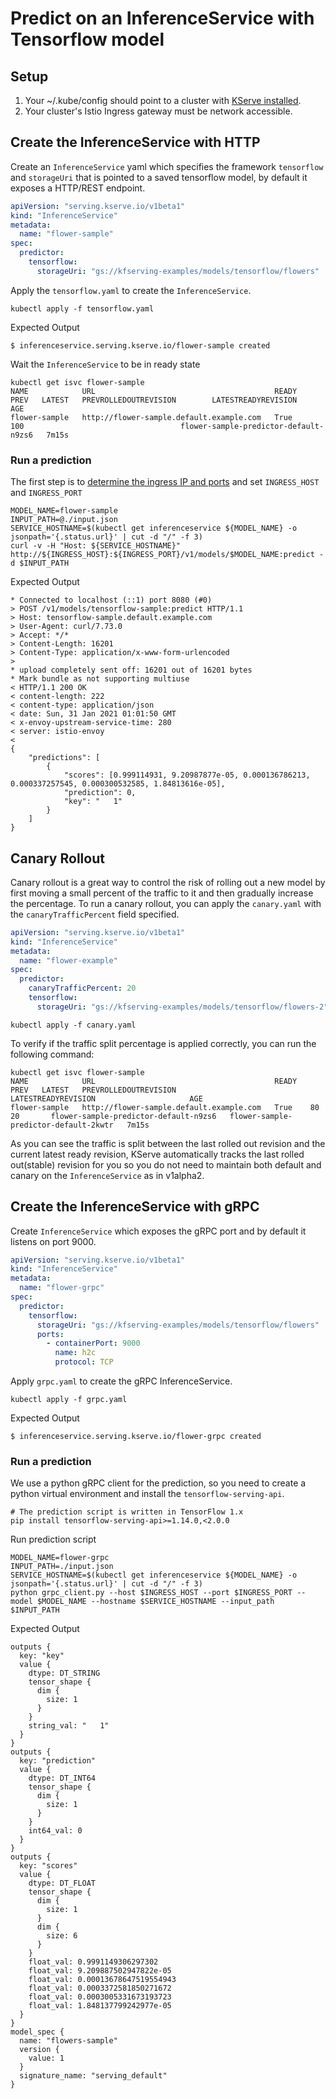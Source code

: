 # Predict on an InferenceService with Tensorflow model
## Setup
1. Your ~/.kube/config should point to a cluster with [KServe installed](https://github.com/kubeflow/kfserving/blob/master/docs/DEVELOPER_GUIDE.md#deploy-kfserving).
2. Your cluster's Istio Ingress gateway must be network accessible.


## Create the InferenceService with HTTP
 
Create an `InferenceService` yaml which specifies the framework `tensorflow` and `storageUri` that is pointed to a saved tensorflow model,
by default it exposes a HTTP/REST endpoint.
```yaml
apiVersion: "serving.kserve.io/v1beta1"
kind: "InferenceService"
metadata:
  name: "flower-sample"
spec:
  predictor:
    tensorflow:
      storageUri: "gs://kfserving-examples/models/tensorflow/flowers"
```

Apply the `tensorflow.yaml` to create the `InferenceService`.
```
kubectl apply -f tensorflow.yaml 
```

Expected Output
```
$ inferenceservice.serving.kserve.io/flower-sample created
```

Wait the `InferenceService` to be in ready state
```shell
kubectl get isvc flower-sample
NAME            URL                                        READY   PREV   LATEST   PREVROLLEDOUTREVISION        LATESTREADYREVISION                     AGE
flower-sample   http://flower-sample.default.example.com   True           100                                   flower-sample-predictor-default-n9zs6   7m15s
```
 
### Run a prediction
The first step is to [determine the ingress IP and ports](../../../../README.md#determine-the-ingress-ip-and-ports) and set `INGRESS_HOST` and `INGRESS_PORT`
```
MODEL_NAME=flower-sample
INPUT_PATH=@./input.json
SERVICE_HOSTNAME=$(kubectl get inferenceservice ${MODEL_NAME} -o jsonpath='{.status.url}' | cut -d "/" -f 3)
curl -v -H "Host: ${SERVICE_HOSTNAME}" http://${INGRESS_HOST}:${INGRESS_PORT}/v1/models/$MODEL_NAME:predict -d $INPUT_PATH
```

Expected Output
```
* Connected to localhost (::1) port 8080 (#0)
> POST /v1/models/tensorflow-sample:predict HTTP/1.1
> Host: tensorflow-sample.default.example.com
> User-Agent: curl/7.73.0
> Accept: */*
> Content-Length: 16201
> Content-Type: application/x-www-form-urlencoded
> 
* upload completely sent off: 16201 out of 16201 bytes
* Mark bundle as not supporting multiuse
< HTTP/1.1 200 OK
< content-length: 222
< content-type: application/json
< date: Sun, 31 Jan 2021 01:01:50 GMT
< x-envoy-upstream-service-time: 280
< server: istio-envoy
< 
{
    "predictions": [
        {
            "scores": [0.999114931, 9.20987877e-05, 0.000136786213, 0.000337257545, 0.000300532585, 1.84813616e-05],
            "prediction": 0,
            "key": "   1"
        }
    ]
}
```

## Canary Rollout

Canary rollout is a great way to control the risk of rolling out a new model by first moving a small percent of the traffic to it and then gradually increase the percentage. 
To run a canary rollout, you can apply the `canary.yaml` with the `canaryTrafficPercent` field specified.

```yaml
apiVersion: "serving.kserve.io/v1beta1"
kind: "InferenceService"
metadata:
  name: "flower-example"
spec:
  predictor:
    canaryTrafficPercent: 20
    tensorflow:
      storageUri: "gs://kfserving-examples/models/tensorflow/flowers-2"
```

```
kubectl apply -f canary.yaml 
```

To verify if the traffic split percentage is applied correctly, you can run the following command:

```
kubectl get isvc flower-sample
NAME            URL                                        READY   PREV   LATEST   PREVROLLEDOUTREVISION                   LATESTREADYREVISION                     AGE
flower-sample   http://flower-sample.default.example.com   True    80     20       flower-sample-predictor-default-n9zs6   flower-sample-predictor-default-2kwtr   7m15s
```

As you can see the traffic is split between the last rolled out revision and the current latest ready revision, KServe automatically tracks the last rolled out(stable) revision for you so you
do not need to maintain both default and canary on the `InferenceService` as in v1alpha2.


## Create the InferenceService with gRPC
Create `InferenceService` which exposes the gRPC port and by default it listens on port 9000.
```yaml
apiVersion: "serving.kserve.io/v1beta1"
kind: "InferenceService"
metadata:
  name: "flower-grpc"
spec:
  predictor:
    tensorflow:
      storageUri: "gs://kfserving-examples/models/tensorflow/flowers"
      ports:
        - containerPort: 9000
          name: h2c
          protocol: TCP
```

Apply `grpc.yaml` to create the gRPC InferenceService.
```
kubectl apply -f grpc.yaml 
```

Expected Output
```
$ inferenceservice.serving.kserve.io/flower-grpc created
```

### Run a prediction
We use a python gRPC client for the prediction, so you need to create a python virtual environment and
install the `tensorflow-serving-api`. 
```shell
# The prediction script is written in TensorFlow 1.x
pip install tensorflow-serving-api>=1.14.0,<2.0.0
```

Run prediction script
```shell
MODEL_NAME=flower-grpc
INPUT_PATH=./input.json
SERVICE_HOSTNAME=$(kubectl get inferenceservice ${MODEL_NAME} -o jsonpath='{.status.url}' | cut -d "/" -f 3)
python grpc_client.py --host $INGRESS_HOST --port $INGRESS_PORT --model $MODEL_NAME --hostname $SERVICE_HOSTNAME --input_path $INPUT_PATH
```

Expected Output
```
outputs {
  key: "key"
  value {
    dtype: DT_STRING
    tensor_shape {
      dim {
        size: 1
      }
    }
    string_val: "   1"
  }
}
outputs {
  key: "prediction"
  value {
    dtype: DT_INT64
    tensor_shape {
      dim {
        size: 1
      }
    }
    int64_val: 0
  }
}
outputs {
  key: "scores"
  value {
    dtype: DT_FLOAT
    tensor_shape {
      dim {
        size: 1
      }
      dim {
        size: 6
      }
    }
    float_val: 0.9991149306297302
    float_val: 9.209887502947822e-05
    float_val: 0.00013678647519554943
    float_val: 0.0003372581850271672
    float_val: 0.0003005331673193723
    float_val: 1.848137799242977e-05
  }
}
model_spec {
  name: "flowers-sample"
  version {
    value: 1
  }
  signature_name: "serving_default"
}
```
